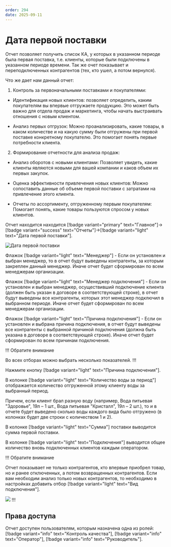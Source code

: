 ```yaml
---
order: 294
date: 2025-09-11
---
```

# Дата первой поставки

Отчет позволяет получить список КА, у которых в указанном периоде была первая поставка, т.е. клиенты, которые были подключены в указанном периоде времени.
Так же очет показывает и переподключенных контрагентов (тех, кто ушел, а потом вернулся).

Что же дает нам данный отчет:

1. Контроль за первоначальными поставками и покупателями:

- Идентификация новых клиентов: позволяет определить, каким покупателям вы впервые отгружаете продукцию. Это может быть важно для отдела продаж и маркетинга, чтобы начать выстраивать отношения с новым клиентом.

- Анализ первых отгрузок: Можно проанализировать, какие товары, в каком количестве и на какую сумму были отгружены при первой поставке конкретному покупателю. Это помогает понять первые потребности клиента.

2. Формирование отчетности для анализа продаж:

- Анализ оборотов с новыми клиентами: Позволяет увидеть, какие клиенты являются новыми для вашей компании и каков объем их первых закупок.

- Оценка эффективности привлечения новых клиентов: Можно сопоставить данные об объеме первой поставки с затратами на привлечение этого клиента.

- Отчеты по ассортименту, отгруженному первым покупателям: Помогает понять, какие товары пользуются спросом у новых клиентов.

Отчет находится находится [!badge variant="primary" text="Главное"]->[!badge variant="success" text="Отчеты"]->[!badge variant="light" text="Дата первой поставки"].

![Дата первой поставки](/images/Отчет_дата_первой_поставки.jpg)

Флажок [!badge variant="light" text="Менеджер"] - Если он установлен и выбран менеджер, то в отчет будут выведены контрагенты, за которым закреплен данный менеджер. Иначе отчет будет сформирован по всем менеджерам организации.

Флажок [!badge variant="light" text="Менеджер подключения"] - Если он установлен и выбран менеджер, осуществивший подключение клиента (должен быть указан в договоре в соответствующей строке), в отчет будут выведены все контрагенты, которых этот менеджер подключил в выбранном периоде. 
Иначе отчет будет сформирован по всем менеджерам организации.

Флажок [!badge variant="light" text="Причина подключения"] - Если он установлен и выбрана причина подключения, в отчет будут выведены все контрагенты с выбранной причиной подключения (должна быть указана в договоре в соответствующей строке).
Иначе отчет будет сформирован по всем причинам подключения.

!!! Обратите внимание

Во всех отборах можно выбрать несколько показателей.
!!!

Нажмите кнопку [!badge variant="light" text="Причина подключения"]. 

В колонке [!badge variant="light" text="Количество воды за период"] отображается количество отгруженной этому клиенту воды за выбранный период.

Причем, если клиент брал разную воду (например, Вода питьевая "Здоровье", 19л – 1 шт., Вода питьевая "Кристалл", 19л – 2 шт.), то и в отчете будет выведено сколько воды каждого вида было отгружено (в колонках будет две строки с количеством 1 и 2).

В колонке [!badge variant="light" text="Сумма"] поставки выводится сумма первой поставки.

В колонке [!badge variant="light" text="Подключения"] выводится общее количество вновь подключенных клиентов каждым оператором.

!!! Обратите внимание

Отчет показывает не только контрагентов, кто впервые приобрел товар, но и ранее отключенных, а потом возвращенных контрагентов. Если вам необходим анализ только
новых контрагентов, то необходимо в настройках добавить отбор [!badge variant="light" text="Вид подключения"].

![](\images\изменения\поставка.gif)
!!!

## Права доступа

Отчет доступен пользователям, которым назначена одна из ролей: [!badge variant="info" text="Контроль качества"], [!badge variant="info" text="Оператор"], [!badge variant="info" text="Руководитель"].



